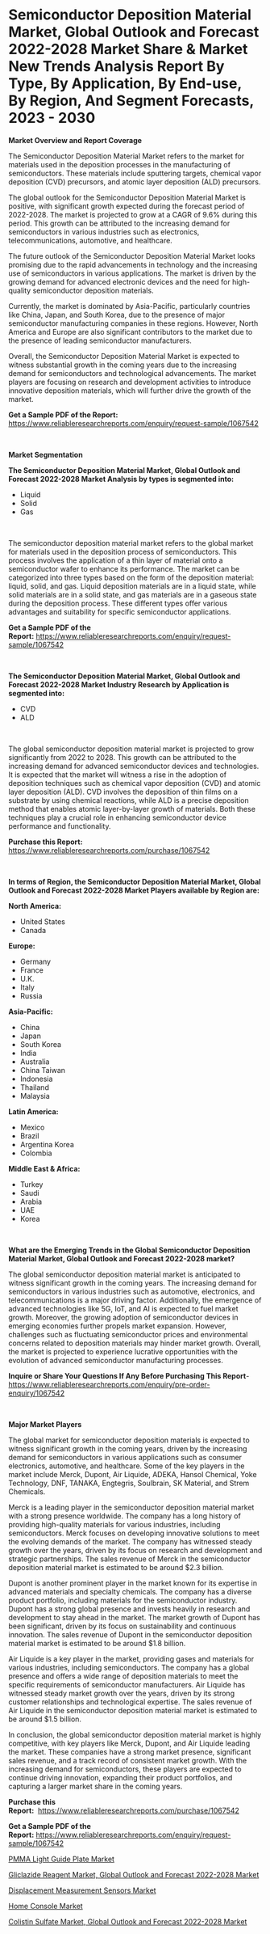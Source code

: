 <p><h1>Semiconductor Deposition Material Market, Global Outlook and Forecast 2022-2028 Market Share & Market New Trends Analysis Report By Type, By Application, By End-use, By Region, And Segment Forecasts, 2023 - 2030</h1></p><p><strong>Market Overview and Report Coverage</strong></p>
<p><p>The Semiconductor Deposition Material Market refers to the market for materials used in the deposition processes in the manufacturing of semiconductors. These materials include sputtering targets, chemical vapor deposition (CVD) precursors, and atomic layer deposition (ALD) precursors.</p><p>The global outlook for the Semiconductor Deposition Material Market is positive, with significant growth expected during the forecast period of 2022-2028. The market is projected to grow at a CAGR of 9.6% during this period. This growth can be attributed to the increasing demand for semiconductors in various industries such as electronics, telecommunications, automotive, and healthcare.</p><p>The future outlook of the Semiconductor Deposition Material Market looks promising due to the rapid advancements in technology and the increasing use of semiconductors in various applications. The market is driven by the growing demand for advanced electronic devices and the need for high-quality semiconductor deposition materials.</p><p>Currently, the market is dominated by Asia-Pacific, particularly countries like China, Japan, and South Korea, due to the presence of major semiconductor manufacturing companies in these regions. However, North America and Europe are also significant contributors to the market due to the presence of leading semiconductor manufacturers.</p><p>Overall, the Semiconductor Deposition Material Market is expected to witness substantial growth in the coming years due to the increasing demand for semiconductors and technological advancements. The market players are focusing on research and development activities to introduce innovative deposition materials, which will further drive the growth of the market.</p></p>
<p><strong>Get a Sample PDF of the Report:</strong> <a href="https://www.reliableresearchreports.com/enquiry/request-sample/1067542">https://www.reliableresearchreports.com/enquiry/request-sample/1067542</a></p>
<p>&nbsp;</p>
<p><strong>Market Segmentation</strong></p>
<p><strong>The Semiconductor Deposition Material Market, Global Outlook and Forecast 2022-2028 Market Analysis by types is segmented into:</strong></p>
<p><ul><li>Liquid</li><li>Solid</li><li>Gas</li></ul></p>
<p>&nbsp;</p>
<p><p>The semiconductor deposition material market refers to the global market for materials used in the deposition process of semiconductors. This process involves the application of a thin layer of material onto a semiconductor wafer to enhance its performance. The market can be categorized into three types based on the form of the deposition material: liquid, solid, and gas. Liquid deposition materials are in a liquid state, while solid materials are in a solid state, and gas materials are in a gaseous state during the deposition process. These different types offer various advantages and suitability for specific semiconductor applications.</p></p>
<p><strong>Get a Sample PDF of the Report:</strong>&nbsp;<a href="https://www.reliableresearchreports.com/enquiry/request-sample/1067542">https://www.reliableresearchreports.com/enquiry/request-sample/1067542</a></p>
<p>&nbsp;</p>
<p><strong>The Semiconductor Deposition Material Market, Global Outlook and Forecast 2022-2028 Market Industry Research by Application is segmented into:</strong></p>
<p><ul><li>CVD</li><li>ALD</li></ul></p>
<p>&nbsp;</p>
<p><p>The global semiconductor deposition material market is projected to grow significantly from 2022 to 2028. This growth can be attributed to the increasing demand for advanced semiconductor devices and technologies. It is expected that the market will witness a rise in the adoption of deposition techniques such as chemical vapor deposition (CVD) and atomic layer deposition (ALD). CVD involves the deposition of thin films on a substrate by using chemical reactions, while ALD is a precise deposition method that enables atomic layer-by-layer growth of materials. Both these techniques play a crucial role in enhancing semiconductor device performance and functionality.</p></p>
<p><strong>Purchase this Report:</strong>&nbsp; <a href="https://www.reliableresearchreports.com/purchase/1067542">https://www.reliableresearchreports.com/purchase/1067542</a></p>
<p>&nbsp;</p>
<p><strong>In terms of Region, the Semiconductor Deposition Material Market, Global Outlook and Forecast 2022-2028 Market Players available by Region are:</strong></p>
<p>
    <p> <strong> North America: </strong>
        <ul>
            <li>United States</li>
            <li>Canada</li>
        </ul>
        </p> 
    <p> <strong> Europe: </strong>
        <ul>
            <li>Germany</li>
            <li>France</li>
            <li>U.K.</li>
            <li>Italy</li>
            <li>Russia</li>
        </ul>
        </p> 
    <p> <strong> Asia-Pacific: </strong>
        <ul>
            <li>China</li>
            <li>Japan</li>
            <li>South Korea</li>
            <li>India</li>
            <li>Australia</li>
            <li>China Taiwan</li>
            <li>Indonesia</li>
            <li>Thailand</li>
            <li>Malaysia</li>
        </ul>
        </p> 
    <p> <strong> Latin America: </strong>
        <ul>
            <li>Mexico</li>
            <li>Brazil</li>
            <li>Argentina Korea</li>
            <li>Colombia</li>
        </ul>
        </p> 
    <p> <strong> Middle East & Africa: </strong>
        <ul>
            <li>Turkey</li>
            <li>Saudi</li>
            <li>Arabia</li>
            <li>UAE</li>
            <li>Korea</li>
        </ul>
    </p>
    </p>
<p>&nbsp;</p>
<p><strong>What are the Emerging Trends in the Global Semiconductor Deposition Material Market, Global Outlook and Forecast 2022-2028 market?</strong></p>
<p><p>The global semiconductor deposition material market is anticipated to witness significant growth in the coming years. The increasing demand for semiconductors in various industries such as automotive, electronics, and telecommunications is a major driving factor. Additionally, the emergence of advanced technologies like 5G, IoT, and AI is expected to fuel market growth. Moreover, the growing adoption of semiconductor devices in emerging economies further propels market expansion. However, challenges such as fluctuating semiconductor prices and environmental concerns related to deposition materials may hinder market growth. Overall, the market is projected to experience lucrative opportunities with the evolution of advanced semiconductor manufacturing processes.</p></p>
<p><strong>Inquire or Share Your Questions If Any Before Purchasing This Report</strong>- <a href="https://www.reliableresearchreports.com/enquiry/pre-order-enquiry/1067542">https://www.reliableresearchreports.com/enquiry/pre-order-enquiry/1067542</a></p>
<p>&nbsp;</p>
<p><strong>Major Market Players</strong></p>
<p><p>The global market for semiconductor deposition materials is expected to witness significant growth in the coming years, driven by the increasing demand for semiconductors in various applications such as consumer electronics, automotive, and healthcare. Some of the key players in the market include Merck, Dupont, Air Liquide, ADEKA, Hansol Chemical, Yoke Technology, DNF, TANAKA, Engtegris, Soulbrain, SK Material, and Strem Chemicals.</p><p>Merck is a leading player in the semiconductor deposition material market with a strong presence worldwide. The company has a long history of providing high-quality materials for various industries, including semiconductors. Merck focuses on developing innovative solutions to meet the evolving demands of the market. The company has witnessed steady growth over the years, driven by its focus on research and development and strategic partnerships. The sales revenue of Merck in the semiconductor deposition material market is estimated to be around $2.3 billion.</p><p>Dupont is another prominent player in the market known for its expertise in advanced materials and specialty chemicals. The company has a diverse product portfolio, including materials for the semiconductor industry. Dupont has a strong global presence and invests heavily in research and development to stay ahead in the market. The market growth of Dupont has been significant, driven by its focus on sustainability and continuous innovation. The sales revenue of Dupont in the semiconductor deposition material market is estimated to be around $1.8 billion.</p><p>Air Liquide is a key player in the market, providing gases and materials for various industries, including semiconductors. The company has a global presence and offers a wide range of deposition materials to meet the specific requirements of semiconductor manufacturers. Air Liquide has witnessed steady market growth over the years, driven by its strong customer relationships and technological expertise. The sales revenue of Air Liquide in the semiconductor deposition material market is estimated to be around $1.5 billion.</p><p>In conclusion, the global semiconductor deposition material market is highly competitive, with key players like Merck, Dupont, and Air Liquide leading the market. These companies have a strong market presence, significant sales revenue, and a track record of consistent market growth. With the increasing demand for semiconductors, these players are expected to continue driving innovation, expanding their product portfolios, and capturing a larger market share in the coming years.</p></p>
<p><strong>Purchase this Report:</strong>&nbsp;&nbsp;<a href="https://www.reliableresearchreports.com/purchase/1067542">https://www.reliableresearchreports.com/purchase/1067542</a></p>
<p></p>
<p><strong>Get a Sample PDF of the Report:</strong>&nbsp;<a href="https://www.reliableresearchreports.com/enquiry/request-sample/1067542">https://www.reliableresearchreports.com/enquiry/request-sample/1067542</a></p>
<p><p><a href="https://www.reportprime.com/pmma-light-guide-plate-r5753">PMMA Light Guide Plate Market</a></p><p><a href="https://github.com/RoccoManning/Market-Research-Report-List-1/blob/main/gliclazide-reagent-market-global-outlook-and-forecast-2022-2028-market.md">Gliclazide Reagent Market, Global Outlook and Forecast 2022-2028 Market</a></p><p><a href="https://www.linkedin.com/pulse/displacement-measurement-sensors-market-research-report-provides-oc4be/">Displacement Measurement Sensors Market</a></p><p><a href="https://www.reportprime.com/home-console-r5759">Home Console Market</a></p><p><a href="https://github.com/NorbertYates/Market-Research-Report-List-1/blob/main/colistin-sulfate-market-global-outlook-and-forecast-2022-2028-market.md">Colistin Sulfate Market, Global Outlook and Forecast 2022-2028 Market</a></p></p>
